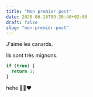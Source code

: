 ```yaml
---
title: "Mon premier post"
date: 2020-06-16T09:26:46+02:00
draft: false
slug: "mon-premier-post"
---
```


J'aime les canards.

Ils sont très mignons.

```javascript
if (true) {
  return 1;
}
```

hehe 🐱‍🏍❤